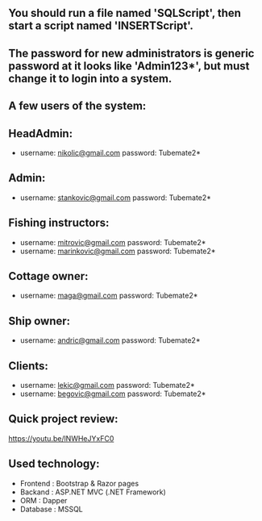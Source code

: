 ## You should run a file named 'SQLScript', then start a script named 'INSERTScript'.
## The password for new administrators is generic password at it looks like 'Admin123*', but must change it to login into a system.

## A few users of the system:
## HeadAdmin:
* username: nikolic@gmail.com  password: Tubemate2*

## Admin:
* username: stankovic@gmail.com  password: Tubemate2*

## Fishing instructors:
* username: mitrovic@gmail.com  password: Tubemate2*
* username: marinkovic@gmail.com  password: Tubemate2*

## Cottage owner:
* username: maga@gmail.com  password: Tubemate2*

## Ship owner:
* username: andric@gmail.com  password: Tubemate2*

## Clients:
* username: lekic@gmail.com  password: Tubemate2*
* username: begovic@gmail.com  password: Tubemate2*

## Quick project review:
https://youtu.be/lNWHeJYxFC0

## Used technology:
* Frontend : Bootstrap & Razor pages
* Backand : ASP.NET MVC (.NET Framework)
* ORM : Dapper
* Database : MSSQL
